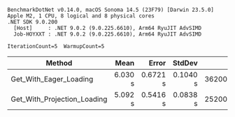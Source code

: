 ```

BenchmarkDotNet v0.14.0, macOS Sonoma 14.5 (23F79) [Darwin 23.5.0]
Apple M2, 1 CPU, 8 logical and 8 physical cores
.NET SDK 9.0.200
  [Host]     : .NET 9.0.2 (9.0.225.6610), Arm64 RyuJIT AdvSIMD
  Job-HOYXXT : .NET 9.0.2 (9.0.225.6610), Arm64 RyuJIT AdvSIMD

IterationCount=5  WarmupCount=5  

```
| Method                      | Mean    | Error    | StdDev   | Gen0        | Gen1       | Gen2      | Allocated |
|---------------------------- |--------:|---------:|---------:|------------:|-----------:|----------:|----------:|
| Get_With_Eager_Loading      | 6.030 s | 0.6721 s | 0.1040 s | 362000.0000 | 96000.0000 | 6000.0000 |   2.78 GB |
| Get_With_Projection_Loading | 5.092 s | 0.5416 s | 0.0838 s | 252000.0000 | 65000.0000 | 5000.0000 |   1.93 GB |
